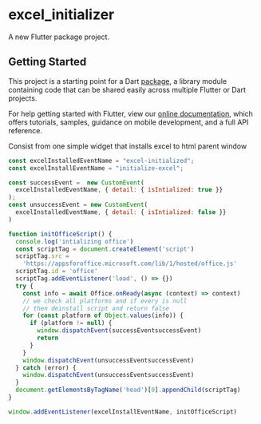 # excel_initializer

A new Flutter package project.

## Getting Started

This project is a starting point for a Dart
[package](https://flutter.dev/developing-packages/),
a library module containing code that can be shared easily across
multiple Flutter or Dart projects.

For help getting started with Flutter, view our 
[online documentation](https://flutter.dev/docs), which offers tutorials, 
samples, guidance on mobile development, and a full API reference.

Consist from one simple widget that installs excel to html parent window


```javascript
const excelInstalledEventName = "excel-initialized";
const excelInstallEventName = "initialize-excel";

const successEvent =  new CustomEvent(
  excelInstalledEventName, { detail: { isIntialized: true }}
);
const unsuccessEvent = new CustomEvent(
  excelInstalledEventName, { detail: { isIntialized: false }}
)

function initOfficeScript() {
  console.log('intializing office')
  const scriptTag = document.createElement('script')
  scriptTag.src =
    'https://appsforoffice.microsoft.com/lib/1/hosted/office.js'
  scriptTag.id = 'office'
  scriptTag.addEventListener('load', () => {})
  try {
    const info = await Office.onReady(async (context) => context)
    // we check all platforms and if every is null
    // then deinstall script and return false
    for (const platform of Object.values(info)) {
      if (platform != null) {
        window.dispatchEvent(successEventsuccessEvent)
        return
      }
    }
    window.dispatchEvent(unsuccessEventsuccessEvent)
  } catch (error) {
    window.dispatchEvent(unsuccessEventsuccessEvent)
  }
  document.getElementsByTagName('head')[0].appendChild(scriptTag)
}

window.addEventListener(excelInstallEventName, initOfficeScript)
```
